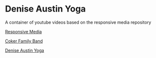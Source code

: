 Denise Austin Yoga
====

A container of youtube videos based on the responsive media repository 

[Responsive Media](http://donirby.net/responsive)

[Coker Family Band](http://donirby.net/coker)

[Denise Austin Yoga](http://donirby.com/austin)

